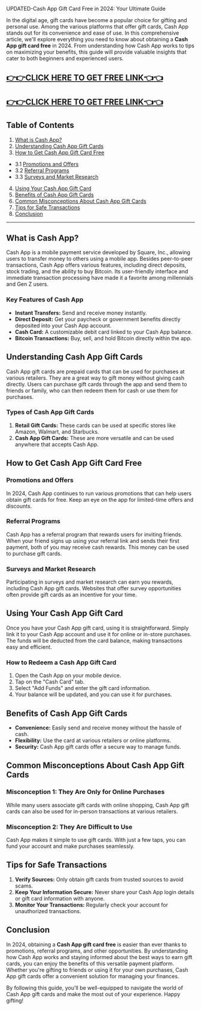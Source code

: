 UPDATED-Cash App Gift Card Free in 2024: Your Ultimate Guide

In the digital age, gift cards have become a popular choice for gifting and personal use. Among the various platforms that offer gift cards, Cash App stands out for its convenience and ease of use. In this comprehensive article, we'll explore everything you need to know about obtaining a **Cash App gift card free** in 2024. From understanding how Cash App works to tips on maximizing your benefits, this guide will provide valuable insights that cater to both beginners and experienced users.

[👉👉CLICK HERE TO GET FREE LINK👈👈](https://todaylink.site/CashApp/)
--
[👉👉CLICK HERE TO GET FREE LINK👈👈](https://todaylink.site/CashApp/)
--


## Table of Contents

1. [What is Cash App?](#what-is-cash-app)
2. [Understanding Cash App Gift Cards](#understanding-cash-app-gift-cards)
3. [How to Get Cash App Gift Card Free](#how-to-get-cash-app-gift-card-free)
- 3.1 [Promotions and Offers](#promotions-and-offers)
- 3.2 [Referral Programs](#referral-programs)
- 3.3 [Surveys and Market Research](#surveys-and-market-research)
4. [Using Your Cash App Gift Card](#using-your-cash-app-gift-card)
5. [Benefits of Cash App Gift Cards](#benefits-of-cash-app-gift-cards)
6. [Common Misconceptions About Cash App Gift Cards](#common-misconceptions-about-cash-app-gift-cards)
7. [Tips for Safe Transactions](#tips-for-safe-transactions)
8. [Conclusion](#conclusion)

---

## What is Cash App?

Cash App is a mobile payment service developed by Square, Inc., allowing users to transfer money to others using a mobile app. Besides peer-to-peer transactions, Cash App offers various features, including direct deposits, stock trading, and the ability to buy Bitcoin. Its user-friendly interface and immediate transaction processing have made it a favorite among millennials and Gen Z users.

### Key Features of Cash App

- **Instant Transfers:** Send and receive money instantly.
- **Direct Deposit:** Get your paycheck or government benefits directly deposited into your Cash App account.
- **Cash Card:** A customizable debit card linked to your Cash App balance.
- **Bitcoin Transactions:** Buy, sell, and hold Bitcoin directly within the app.

## Understanding Cash App Gift Cards

Cash App gift cards are prepaid cards that can be used for purchases at various retailers. They are a great way to gift money without giving cash directly. Users can purchase gift cards through the app and send them to friends or family, who can then redeem them for cash or use them for purchases.

### Types of Cash App Gift Cards

1. **Retail Gift Cards:** These cards can be used at specific stores like Amazon, Walmart, and Starbucks.
2. **Cash App Gift Cards:** These are more versatile and can be used anywhere that accepts Cash App.

## How to Get Cash App Gift Card Free

### Promotions and Offers

In 2024, Cash App continues to run various promotions that can help users obtain gift cards for free. Keep an eye on the app for limited-time offers and discounts.

### Referral Programs

Cash App has a referral program that rewards users for inviting friends. When your friend signs up using your referral link and sends their first payment, both of you may receive cash rewards. This money can be used to purchase gift cards.

### Surveys and Market Research

Participating in surveys and market research can earn you rewards, including Cash App gift cards. Websites that offer survey opportunities often provide gift cards as an incentive for your time.

## Using Your Cash App Gift Card

Once you have your Cash App gift card, using it is straightforward. Simply link it to your Cash App account and use it for online or in-store purchases. The funds will be deducted from the card balance, making transactions easy and efficient.

### How to Redeem a Cash App Gift Card

1. Open the Cash App on your mobile device.
2. Tap on the "Cash Card" tab.
3. Select "Add Funds" and enter the gift card information.
4. Your balance will be updated, and you can use it for purchases.

## Benefits of Cash App Gift Cards

- **Convenience:** Easily send and receive money without the hassle of cash.
- **Flexibility:** Use the card at various retailers or online platforms.
- **Security:** Cash App gift cards offer a secure way to manage funds.

## Common Misconceptions About Cash App Gift Cards

### Misconception 1: They Are Only for Online Purchases

While many users associate gift cards with online shopping, Cash App gift cards can also be used for in-person transactions at various retailers.

### Misconception 2: They Are Difficult to Use

Cash App makes it simple to use gift cards. With just a few taps, you can fund your account and make purchases seamlessly.

## Tips for Safe Transactions

1. **Verify Sources:** Only obtain gift cards from trusted sources to avoid scams.
2. **Keep Your Information Secure:** Never share your Cash App login details or gift card information with anyone.
3. **Monitor Your Transactions:** Regularly check your account for unauthorized transactions.

## Conclusion

In 2024, obtaining a **Cash App gift card free** is easier than ever thanks to promotions, referral programs, and other opportunities. By understanding how Cash App works and staying informed about the best ways to earn gift cards, you can enjoy the benefits of this versatile payment platform. Whether you're gifting to friends or using it for your own purchases, Cash App gift cards offer a convenient solution for managing your finances.

By following this guide, you'll be well-equipped to navigate the world of Cash App gift cards and make the most out of your experience. Happy gifting!
